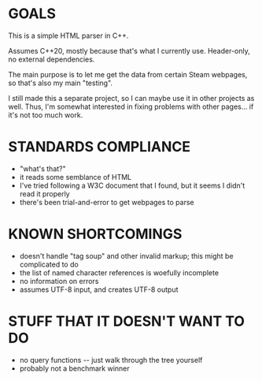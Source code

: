 # GOALS

This is a simple HTML parser in C++.

Assumes C++20, mostly because that's what I currently
use. Header-only, no external dependencies.

The main purpose is to let me get the data from certain Steam
webpages, so that's also my main "testing".

I still made this a separate project, so I can maybe use it in other
projects as well. Thus, I'm somewhat interested in fixing problems
with other pages... if it's not too much work.

# STANDARDS COMPLIANCE

* "what's that?"
* it reads some semblance of HTML
* I've tried following a W3C document that I found, but it seems
  I didn't read it properly
* there's been trial-and-error to get webpages to parse

# KNOWN SHORTCOMINGS

* doesn't handle "tag soup" and other invalid markup; this might be complicated to do
* the list of named character references is woefully incomplete
* no information on errors
* assumes UTF-8 input, and creates UTF-8 output

# STUFF THAT IT DOESN'T WANT TO DO

* no query functions -- just walk through the tree yourself
* probably not a benchmark winner
